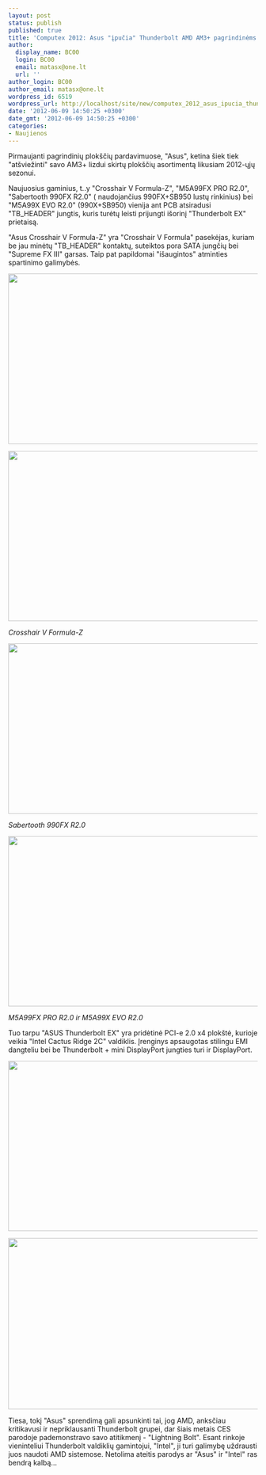 ```yaml
---
layout: post
status: publish
published: true
title: 'Computex 2012: Asus "įpučia" Thunderbolt AMD AM3+ pagrindinėms'
author:
  display_name: BC00
  login: BC00
  email: matasx@one.lt
  url: ''
author_login: BC00
author_email: matasx@one.lt
wordpress_id: 6519
wordpress_url: http://localhost/site/new/computex_2012_asus_ipucia_thunderbolt_amd_pagrindinems_/
date: '2012-06-09 14:50:25 +0300'
date_gmt: '2012-06-09 14:50:25 +0300'
categories:
- Naujienos
---
```

<p>
	Pirmaujanti pagrindinių plok&scaron;čių pardavimuose, &quot;Asus&quot;, ketina &scaron;iek tiek &quot;at&scaron;viežinti&quot; savo AM3+ lizdui skirtų plok&scaron;čių asortimentą likusiam 2012-ųjų sezonui.</p>
<p>
	Naujuosius gaminius, t..y &quot;Crosshair V Formula-Z&quot;, &quot;M5A99FX PRO R2.0&quot;, &quot;Sabertooth 990FX R2.0&quot; ( naudojančius 990FX+SB950 lustų rinkinius) bei &quot;M5A99X EVO R2.0&quot; (990X+SB950) vienija ant PCB atsiradusi &quot;TB_HEADER&quot; jungtis, kuris turėtų leisti prijungti i&scaron;orinį &quot;Thunderbolt EX&quot; prietaisą.</p>
<p>
	&quot;Asus Crosshair V Formula-Z&quot; yra &quot;Crosshair V Formula&quot; pasekėjas, kuriam be jau minėtų &quot;TB_HEADER&quot; kontaktų, suteiktos pora SATA jungčių bei &quot;Supreme FX III&quot; garsas. Taip pat papildomai &quot;i&scaron;augintos&quot; atminties spartinimo galimybės.</p>
<p>
	<a href="http://technews.lt/userfiles/118a.jpg"><img alt="" src="http://technews.lt/userfiles/118a.jpg" style="width: 520px; height: 344px;" /></a></p>
<p>
	<a href="http://technews.lt/userfiles/118b.jpg"><img alt="" src="http://technews.lt/userfiles/118b.jpg" style="width: 520px; height: 344px;" /></a></p>
<p>
	<em>Crosshair V Formula-Z</em></p>
<p>
	<a href="http://technews.lt/userfiles/118d.jpg"><img alt="" src="http://technews.lt/userfiles/118d.jpg" style="width: 520px; height: 344px;" /></a></p>
<p>
	<em>Sabertooth 990FX R2.0</em></p>
<p>
	<a href="http://technews.lt/userfiles/118c.jpg"><img alt="" src="http://technews.lt/userfiles/118c.jpg" style="width: 520px; height: 344px;" /></a></p>
<p>
	<em>M5A99FX PRO R2.0 ir M5A99X EVO R2.0</em></p>
<p>
	Tuo tarpu &quot;ASUS Thunderbolt EX&quot; yra pridėtinė PCI-e 2.0 x4 plok&scaron;tė, kurioje veikia &quot;Intel Cactus Ridge 2C&quot; valdiklis. Įrenginys apsaugotas stilingu EMI dangteliu bei be Thunderbolt + mini DisplayPort jungties turi ir DisplayPort.</p>
<p>
	<img alt="" src="http://technews.lt/userfiles/118e.jpg" style="width: 520px; height: 344px;" /></p>
<p>
	<img alt="" src="http://technews.lt/userfiles/nEO_IMG_IMG_7300-665x443.jpg" style="width: 520px; height: 346px;" /></p>
<p>
	Tiesa, tokį &quot;Asus&quot; sprendimą gali apsunkinti tai, jog AMD, anksčiau kritikavusi ir nepriklausanti Thunderbolt grupei, dar &scaron;iais metais CES parodoje pademonstravo savo atitikmenį - &quot;Lightning Bolt&quot;. Esant rinkoje vieninteliui Thunderbolt valdiklių gamintojui, &quot;Intel&quot;, ji turi galimybę uždrausti juos naudoti AMD sistemose. Netolima ateitis parodys ar &quot;Asus&quot; ir &quot;Intel&quot; ras bendrą kalbą...</p>
